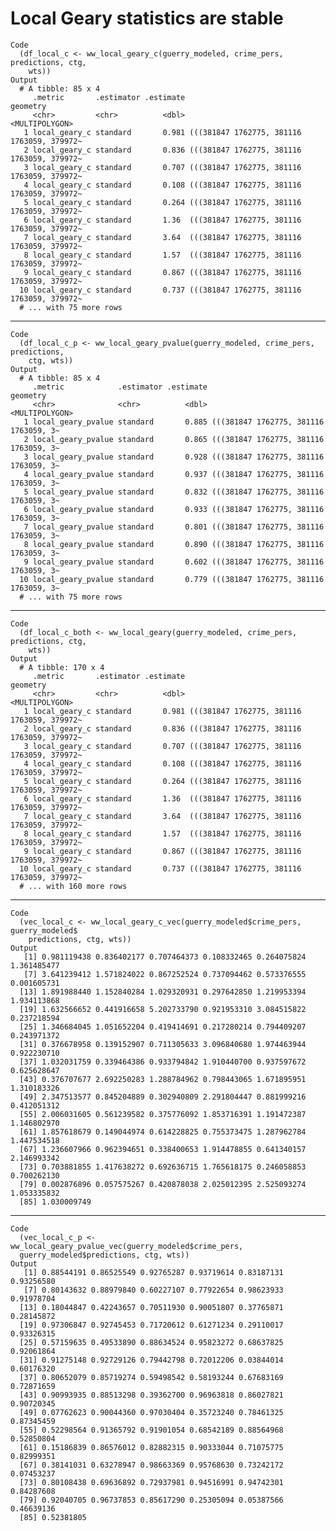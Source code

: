 # Local Geary statistics are stable

    Code
      (df_local_c <- ww_local_geary_c(guerry_modeled, crime_pers, predictions, ctg,
        wts))
    Output
      # A tibble: 85 x 4
         .metric       .estimator .estimate                                   geometry
         <chr>         <chr>          <dbl>                             <MULTIPOLYGON>
       1 local_geary_c standard       0.981 (((381847 1762775, 381116 1763059, 379972~
       2 local_geary_c standard       0.836 (((381847 1762775, 381116 1763059, 379972~
       3 local_geary_c standard       0.707 (((381847 1762775, 381116 1763059, 379972~
       4 local_geary_c standard       0.108 (((381847 1762775, 381116 1763059, 379972~
       5 local_geary_c standard       0.264 (((381847 1762775, 381116 1763059, 379972~
       6 local_geary_c standard       1.36  (((381847 1762775, 381116 1763059, 379972~
       7 local_geary_c standard       3.64  (((381847 1762775, 381116 1763059, 379972~
       8 local_geary_c standard       1.57  (((381847 1762775, 381116 1763059, 379972~
       9 local_geary_c standard       0.867 (((381847 1762775, 381116 1763059, 379972~
      10 local_geary_c standard       0.737 (((381847 1762775, 381116 1763059, 379972~
      # ... with 75 more rows

---

    Code
      (df_local_c_p <- ww_local_geary_pvalue(guerry_modeled, crime_pers, predictions,
        ctg, wts))
    Output
      # A tibble: 85 x 4
         .metric            .estimator .estimate                              geometry
         <chr>              <chr>          <dbl>                        <MULTIPOLYGON>
       1 local_geary_pvalue standard       0.885 (((381847 1762775, 381116 1763059, 3~
       2 local_geary_pvalue standard       0.865 (((381847 1762775, 381116 1763059, 3~
       3 local_geary_pvalue standard       0.928 (((381847 1762775, 381116 1763059, 3~
       4 local_geary_pvalue standard       0.937 (((381847 1762775, 381116 1763059, 3~
       5 local_geary_pvalue standard       0.832 (((381847 1762775, 381116 1763059, 3~
       6 local_geary_pvalue standard       0.933 (((381847 1762775, 381116 1763059, 3~
       7 local_geary_pvalue standard       0.801 (((381847 1762775, 381116 1763059, 3~
       8 local_geary_pvalue standard       0.890 (((381847 1762775, 381116 1763059, 3~
       9 local_geary_pvalue standard       0.602 (((381847 1762775, 381116 1763059, 3~
      10 local_geary_pvalue standard       0.779 (((381847 1762775, 381116 1763059, 3~
      # ... with 75 more rows

---

    Code
      (df_local_c_both <- ww_local_geary(guerry_modeled, crime_pers, predictions, ctg,
        wts))
    Output
      # A tibble: 170 x 4
         .metric       .estimator .estimate                                   geometry
         <chr>         <chr>          <dbl>                             <MULTIPOLYGON>
       1 local_geary_c standard       0.981 (((381847 1762775, 381116 1763059, 379972~
       2 local_geary_c standard       0.836 (((381847 1762775, 381116 1763059, 379972~
       3 local_geary_c standard       0.707 (((381847 1762775, 381116 1763059, 379972~
       4 local_geary_c standard       0.108 (((381847 1762775, 381116 1763059, 379972~
       5 local_geary_c standard       0.264 (((381847 1762775, 381116 1763059, 379972~
       6 local_geary_c standard       1.36  (((381847 1762775, 381116 1763059, 379972~
       7 local_geary_c standard       3.64  (((381847 1762775, 381116 1763059, 379972~
       8 local_geary_c standard       1.57  (((381847 1762775, 381116 1763059, 379972~
       9 local_geary_c standard       0.867 (((381847 1762775, 381116 1763059, 379972~
      10 local_geary_c standard       0.737 (((381847 1762775, 381116 1763059, 379972~
      # ... with 160 more rows

---

    Code
      (vec_local_c <- ww_local_geary_c_vec(guerry_modeled$crime_pers, guerry_modeled$
        predictions, ctg, wts))
    Output
       [1] 0.981119438 0.836402177 0.707464373 0.108332465 0.264075824 1.361485477
       [7] 3.641239412 1.571824022 0.867252524 0.737094462 0.573376555 0.001605731
      [13] 1.891988440 1.152840284 1.029320931 0.297642850 1.219953394 1.934113868
      [19] 1.632566652 0.441916658 5.202733790 0.921953310 3.084515822 0.237218594
      [25] 1.346684045 1.051652204 0.419414691 0.217280214 0.794409207 0.243971372
      [31] 0.376678958 0.139152907 0.711305633 3.096840680 1.974463944 0.922230710
      [37] 1.032031759 0.339464386 0.933794842 1.910440700 0.937597672 0.625628647
      [43] 0.376707677 2.692250283 1.288784962 0.798443065 1.671895951 1.310183326
      [49] 2.347513577 0.845204889 0.302940809 2.291804447 0.881999216 0.412051312
      [55] 2.006031605 0.561239582 0.375776092 1.853716391 1.191472387 1.146802970
      [61] 1.857618679 0.149044974 0.614228825 0.755373475 1.287962784 1.447534518
      [67] 1.236607966 0.962394651 0.338400653 1.914478855 0.641340157 2.146993342
      [73] 0.703881855 1.417638272 0.692636715 1.765618175 0.246058853 0.700262130
      [79] 0.002876896 0.057575267 0.420878038 2.025012395 2.525093274 1.053335832
      [85] 1.030009749

---

    Code
      (vec_local_c_p <- ww_local_geary_pvalue_vec(guerry_modeled$crime_pers,
      guerry_modeled$predictions, ctg, wts))
    Output
       [1] 0.88544191 0.86525549 0.92765287 0.93719614 0.83187131 0.93256580
       [7] 0.80143632 0.88979840 0.60227107 0.77922654 0.98623933 0.91978704
      [13] 0.18044847 0.42243657 0.70511930 0.90051807 0.37765871 0.28145872
      [19] 0.97306847 0.92745453 0.71720612 0.61271234 0.29110017 0.93326315
      [25] 0.57159635 0.49533890 0.88634524 0.95823272 0.68637825 0.92061864
      [31] 0.91275148 0.92729126 0.79442798 0.72012206 0.03844014 0.60176320
      [37] 0.80652079 0.85719274 0.59498542 0.58193244 0.67683169 0.72871659
      [43] 0.90993935 0.88513298 0.39362700 0.96963818 0.86027821 0.90720345
      [49] 0.07762623 0.90044360 0.97030404 0.35723240 0.78461325 0.87345459
      [55] 0.52298564 0.91365792 0.91901054 0.68542189 0.88564968 0.52850804
      [61] 0.15186839 0.86576012 0.82882315 0.90333044 0.71075775 0.82999351
      [67] 0.38141031 0.63278947 0.98663369 0.95768630 0.73242172 0.07453237
      [73] 0.80108438 0.69636892 0.72937981 0.94516991 0.94742301 0.84287608
      [79] 0.92040705 0.96737853 0.85617290 0.25305094 0.05387566 0.46639136
      [85] 0.52381805

